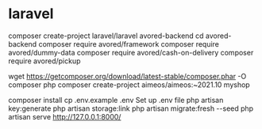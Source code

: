 # laravel










composer create-project laravel/laravel avored-backend
cd avored-backend
composer require avored/framework
composer require avored/dummy-data
composer require avored/cash-on-delivery
composer require avored/pickup



wget https://getcomposer.org/download/latest-stable/composer.phar -O composer
php composer create-project aimeos/aimeos:~2021.10 myshop

 composer install
cp .env.example .env
Set up .env file
 php artisan key:generate
 php artisan storage:link
 php artisan migrate:fresh --seed
 php artisan serve
http://127.0.0.1:8000/
